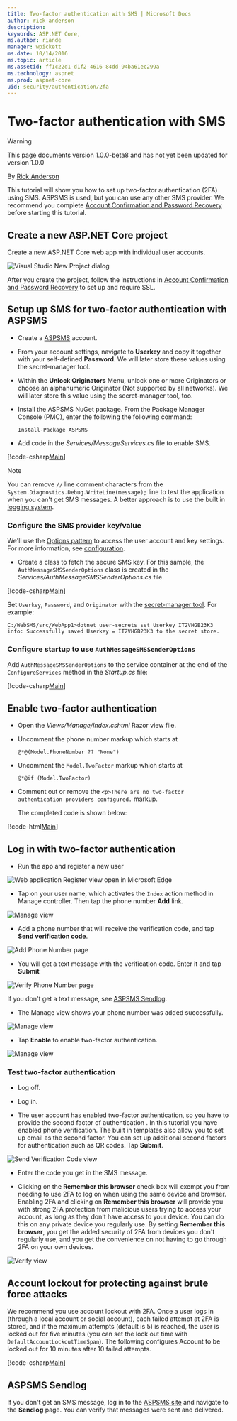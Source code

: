 ```yaml
---
title: Two-factor authentication with SMS | Microsoft Docs
author: rick-anderson
description: 
keywords: ASP.NET Core,
ms.author: riande
manager: wpickett
ms.date: 10/14/2016
ms.topic: article
ms.assetid: ff1c22d1-d1f2-4616-84dd-94ba61ec299a
ms.technology: aspnet
ms.prod: aspnet-core
uid: security/authentication/2fa
---
```

# Two-factor authentication with SMS

>[!WARNING]
> This page documents version 1.0.0-beta8 and has not yet been updated for version 1.0.0

<a name=security-authentication-2fa></a>

By [Rick Anderson](https://twitter.com/RickAndMSFT)

This tutorial will show you how to set up two-factor authentication (2FA) using SMS. ASPSMS is used, but you can use any other SMS provider. We recommend you complete [Account Confirmation and Password Recovery](accconfirm.md) before starting this tutorial.

## Create a new ASP.NET Core project

Create a new ASP.NET Core web app with individual user accounts.

![Visual Studio New Project dialog](accconfirm/_static/new-project.png)

After you create the project, follow the instructions in [Account Confirmation and Password Recovery](accconfirm.md) to set up and require SSL.

## Setup up SMS for two-factor authentication with ASPSMS

* Create a [ASPSMS](https://www.aspsms.com/asp.net/identity/core/testcredits/) account.

* From your account settings, navigate to **Userkey** and copy it together with your self-defined **Password**. We will later store these values using the secret-manager tool.
 
* Within the **Unlock Originators** Menu, unlock one or more Originators or choose an alphanumeric Originator (Not supported by all networks). We will later store this value using the secret-manager tool, too.

* Install the ASPSMS NuGet package. From the Package Manager Console (PMC), enter the following the following command:

   <!-- literal_block {"ids": [], "xml:space": "preserve"} -->

   ```
   Install-Package ASPSMS
   ```

* Add code in the *Services/MessageServices.cs* file to enable SMS.

[!code-csharp[Main](2fa/sample/WebSMS/src/WebSMS/Services/MessageServices.cs?range=12-44)]

> [!NOTE]
> You can remove `//` line comment characters from the `System.Diagnostics.Debug.WriteLine(message);` line to test the application when you can't get SMS messages. A better approach is to use the built in [logging system](../../fundamentals/logging.md).

### Configure the SMS provider key/value

We'll use the [Options pattern](../../fundamentals/configuration.md#options-config-objects) to access the user account and key settings. For more information, see [configuration](../../fundamentals/configuration.md#fundamentals-configuration).

   * Create a class to fetch the secure SMS key. For this sample, the `AuthMessageSMSSenderOptions` class is created in the *Services/AuthMessageSMSSenderOptions.cs* file.

[!code-csharp[Main](2fa/sample/WebSMS/src/WebSMS/Services/AuthMessageSMSSenderOptions.cs?range=3-8)]

Set `Userkey`, `Password`, and `Originator` with the [secret-manager tool](../app-secrets.md). For example:

```none
C:/WebSMS/src/WebApp1>dotnet user-secrets set Userkey IT2VHGB23K3
info: Successfully saved Userkey = IT2VHGB23K3 to the secret store.
```

### Configure startup to use `AuthMessageSMSSenderOptions`

Add `AuthMessageSMSSenderOptions` to the service container at the end of the `ConfigureServices` method in the *Startup.cs* file:

[!code-csharp[Main](./2fa/sample/WebSMS/src/WebSMS/Startup.cs?highlight=4&range=73-77)]

## Enable two-factor authentication

*  Open the *Views/Manage/Index.cshtml* Razor view file.

*  Uncomment the phone number markup which starts at

    `@*@(Model.PhoneNumber ?? "None")`

*  Uncomment the `Model.TwoFactor` markup which starts at

    `@*@if (Model.TwoFactor)`

* Comment out or remove the `<p>There are no two-factor authentication providers configured.` markup.

    The completed code is shown below:

[!code-html[Main](2fa/sample/WebSMS/src/WebSMS/Views/Manage/Index.cshtml?range=32-77)]

## Log in with two-factor authentication

* Run the app and register a new user

![Web application Register view open in Microsoft Edge](2fa/_static/login2fa1.png)

* Tap on your user name, which activates the `Index` action method in Manage controller. Then tap the phone number **Add** link.

![Manage view](2fa/_static/login2fa2.png)

* Add a phone number that will receive the verification code, and tap **Send verification code**.

![Add Phone Number page](2fa/_static/login2fa3.png)

* You will get a text message with the verification code. Enter it and tap **Submit**

![Verify Phone Number page](2fa/_static/login2fa4.png)

If you don't get a text message, see [ASPSMS Sendlog](#aspsms-sendlog).

* The Manage view shows your phone number was added successfully.

![Manage view](2fa/_static/login2fa5.png)

* Tap **Enable** to enable two-factor authentication.

![Manage view](2fa/_static/login2fa6.png)

### Test two-factor authentication

* Log off.

* Log in.

* The user account has enabled two-factor authentication, so you have to provide the second factor of authentication . In this tutorial you have enabled phone verification. The built in templates also allow you to set up email as the second factor. You can set up additional second factors for authentication such as QR codes. Tap **Submit**.

![Send Verification Code view](2fa/_static/login2fa7.png)

* Enter the code you get in the SMS message.

* Clicking on the **Remember this browser** check box will exempt you from needing to use 2FA to log on when using the same device and browser. Enabling 2FA and clicking on **Remember this browser** will provide you with strong 2FA protection from malicious users trying to access your account, as long as they don't have access to your device. You can do this on any private device you regularly use. By setting  **Remember this browser**, you get the added security of 2FA from devices you don't regularly use, and you get the convenience on not having to go through 2FA on your own devices.

![Verify view](2fa/_static/login2fa8.png)

## Account lockout for protecting against brute force attacks

We recommend you use account lockout with 2FA. Once a user logs in (through a local account or social account), each failed attempt at 2FA is stored, and if the maximum attempts (default is 5) is reached, the user is locked out for five minutes (you can set the lock out time with `DefaultAccountLockoutTimeSpan`). The following configures Account to be locked out for 10 minutes after 10 failed attempts.

[!code-csharp[Main](./2fa/sample/WebSMS/src/WebSMS/Startup.cs?highlight=1,2,3,4,5&range=67-77)]

## ASPSMS Sendlog

If you don't get an SMS message, log in to the [ASPSMS site](https://www.aspsms.com/en/) and navigate to the **Sendlog** page. You can verify that messages were sent and delivered.

    
